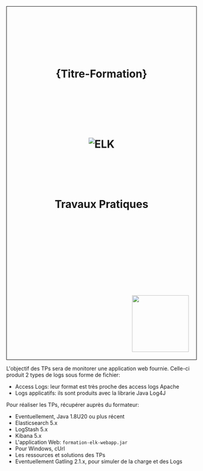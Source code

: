 <div style="height:24.7cm; position: relative; border: 1px solid black;">
    <h1 style="position:absolute; top: 13%; width:100%; text-align: center;">{Titre-Formation}</h1>
    <h1 style="position:absolute; top: 33%; width:100%; text-align: center;"><img src="ressources/logo_elk.png" alt="ELK"></h1>
    <h1 style="position:absolute; top: 50%; width:100%; text-align: center;">Travaux Pratiques</h1>
    <img src="ressources/logo-zenika-small.png" style="position: absolute; bottom: 20px; right: 20px; height: 150px;">
</div>
<div class="pb"></div>

L'objectif des TPs sera de monitorer une application web fournie. Celle-ci
produit 2 types de logs sous forme de fichier:
  - Access Logs: leur format est très proche des access logs Apache
  - Logs applicatifs: ils sont produits avec la librarie Java Log4J

Pour réaliser les TPs, récupérer auprès du formateur:
  - Eventuellement, Java 1.8U20 ou plus récent
  - Elasticsearch 5.x
  - LogStash 5.x
  - Kibana 5.x
  - L'application Web: `formation-elk-webapp.jar`
  - Pour Windows, cUrl
  - Les ressources et solutions des TPs
  - Eventuellement Gatling 2.1.x, pour simuler de la charge et des Logs

<div class="pb"></div>

